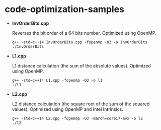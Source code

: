 # code-optimization-samples

- **InvOrderBits.cpp** 

  Reverses the bit order of a 64 bits number. Optimized using OpenMP.
  ```
  g++ -std=c++14 InvOrderBits.cpp -fopenmp -O3 -o InvOrderBits
  ./InvOrderBits
  ```

- **L1.cpp** 

  L1 distance calculation (the sum of the absolute values). Optimized using OpenMP.
  ```
  g++ -std=c++14 L1.cpp -fopenmp -O3 -o l1
  ./l1
  ```
  
- **L2.cpp** 

  L2 distance calculation (the square root of the sum of the squared values). Optimized using OpenMP and Intel Intrinsics.
  ```
  g++ -std=c++14 L2.cpp -fopenmp -O3 -march=corei7-avx -o l2  
  ./l2
  ```
